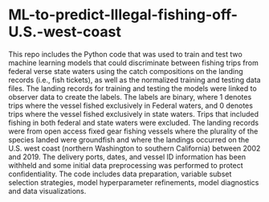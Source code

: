 # ML-to-predict-Illegal-fishing-off-U.S.-west-coast
This repo includes the Python code that was used to train and test two machine learning models that could discriminate between fishing trips from federal verse state waters using the catch compositions on the landing records (i.e., fish tickets), as well as the normalized training and testing data files. The landing records for training and testing the models were linked to observer data to create the labels. The labels are binary, where 1 denotes trips where the vessel fished exclusively in Federal waters, and 0 denotes trips where the vessel fished exclusively in state waters. Trips that included fishing in both federal and state waters were excluded. The landing records were from open access fixed gear fishing vessels where the plurality of the species landed were groundfish and where the landings occurred on the U.S. west coast (northern Washington to southern California) between 2002 and 2019. The delivery ports, dates, and vessel ID information has been withheld and some initial data preprocessing was performed to protect confidentiality. The code includes data preparation, variable subset selection strategies, model hyperparameter refinements, model diagnostics and data visualizations.
